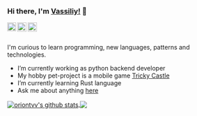 ### Hi there, I'm [Vassiliy!](https://oriontvv.github.io) 👋

<a href="https://t.me/orion_tvv">
  <img align="left" alt="telegram" width="20px" src="https://telegram.org/img/t_logo.svg" />
</a>
<a href="https://twitter.com/orion_tvv">
  <img align="left" alt="twitter" width="21px" src="https://raw.githubusercontent.com/anuraghazra/anuraghazra/master/assets/twitter.svg" />
</a>
<a href="https://vk.com/vassiliy.taranov">
  <img align="left" alt="vk" width="21px" src="https://avatars.githubusercontent.com/u/1478241?s=200&v=4" />
</a>

<br />
<br />

I'm curious to learn programming, new languages, patterns and technologies.

- I’m currently working as python backend developer
- My hobby pet-project is a mobile game [Tricky Castle](https://team-tricky.github.io/)
- I’m currently learning Rust language
- Ask me about anything [here](https://github.com/oriontvv/oriontvv/issues)



<a href="https://github.com/oriontvv">
  <img align="center" src="https://github-readme-stats.anuraghazra1.vercel.app/api?username=oriontvv&show_icons=true&include_all_commits=true&theme=material-palenight" alt="oriontvv's github stats" />
</a>
<a href="https://github.com/oriontvv">
  <img align="center" src="https://github-readme-stats.vercel.app/api/top-langs/?username=oriontvv&layout=compact&theme=material-palenight" />
</a>
